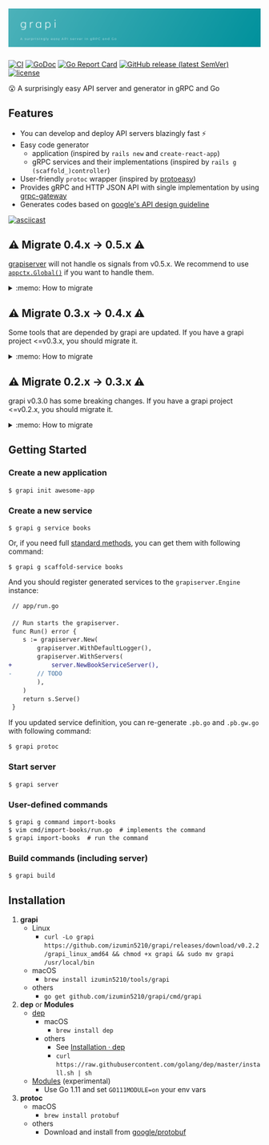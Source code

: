 # ![grapi](./grapi.png)
[![CI](https://github.com/izumin5210/grapi/workflows/CI/badge.svg)](https://github.com/izumin5210/grapi/actions?workflow=CI)
[![GoDoc](https://godoc.org/github.com/izumin5210/grapi/pkg/grapiserver?status.svg)](https://godoc.org/github.com/izumin5210/grapi/pkg/grapiserver)
[![Go Report Card](https://goreportcard.com/badge/github.com/izumin5210/grapi)](https://goreportcard.com/report/github.com/izumin5210/grapi)
[![GitHub release (latest SemVer)](https://img.shields.io/github/v/release/izumin5210/grapi)](http://github.com/izumin5210/grapi/releases/latest)
[![license](https://img.shields.io/github/license/izumin5210/grapi.svg)](./LICENSE)

:open_mouth: A surprisingly easy API server and generator in gRPC and Go

## Features
- You can develop and deploy API servers blazingly fast :zap:
- Easy code generator
	- application  (inspired by `rails new` and `create-react-app`)
	- gRPC services and their implementations (inspired by `rails g (scaffold_)controller`)
- User-friendly `protoc` wrapper (inspired by [protoeasy](https://github.com/peter-edge/protoeasy-go))
- Provides gRPC and HTTP JSON API  with single implementation by using [grpc-gateway](https://github.com/grpc-ecosystem/grpc-gateway)
- Generates codes based on [google's API design guideline](https://cloud.google.com/apis/design/)

[![asciicast](https://asciinema.org/a/176280.png)](https://asciinema.org/a/176280)

## :warning: Migrate 0.4.x -> 0.5.x :warning:
[grapiserver](https://godoc.org/github.com/izumin5210/grapi/pkg/grapiserver) will not handle os signals from v0.5.x.
We recommend to use [`appctx.Global()`](https://godoc.org/github.com/srvc/appctx#Global) if you want to handle them.

<details>
<summary>:memo: How to migrate</summary>

0. Bump grapi version
    - `go get -u github.com/izuimn5210/grapi@v0.5'
1. Update `cmd/server/run.go`
    - ```diff
       	// Application context
      -	ctx := context.Background()
      +	ctx := appctx.Global()
      ```
    - ```diff
      -	return s.ServeContext(ctx)
      +	return s.Serve(ctx)
      ```

</details>


## :warning: Migrate 0.3.x -> 0.4.x :warning:
Some tools that are depended by grapi are updated. If you have a grapi project <=v0.3.x, you should migrate it.

<details>
<summary>:memo: How to migrate</summary>

0. Bump grapi version
    - If you use [dep](https://golang.github.io/dep/), update `Gopkg.toml`
      ```diff
       [[constraint]]
         name = "github.com/izumin5210/grapi"
      -  version = "0.3.0"
      +  version = "0.4.0"
      ```
    - and run `dep ensure`
1. Update [gex](https://github.com/izumin5210/gex) and `tools.go`
    - ```
      go get -u github.com/izumin5210/gex/cmd/gex
      gex --regen
      ```
1. Initialize [Go Modules](https://github.com/golang/go/wiki/Modules)
    - ```
      go mod init
      go mod tidy
      ```
1. Update `grapi.toml`
    - ```diff
      package = "yourcompany.yourappname"
      
      [grapi]
      server_dir = "./app/server"
   
      [protoc]
      protos_dir = "./api/protos"
      out_dir = "./api"
      import_dirs = [
        "./api/protos",
      -  "./vendor/github.com/grpc-ecosystem/grpc-gateway",
      -  "./vendor/github.com/grpc-ecosystem/grpc-gateway/third_party/googleapis",
      +  '{{ module "github.com/grpc-ecosystem/grpc-gateway" }}',
      +  '{{ module "github.com/grpc-ecosystem/grpc-gateway" }}/third_party/googleapis',
      ]
   
        [[protoc.plugins]]
        name = "go"
        args = { plugins = "grpc", paths = "source_relative" }
   
        [[protoc.plugins]]
        name = "grpc-gateway"
        args = { logtostderr = true, paths = "source_relative" }
   
        [[protoc.plugins]]
        name = "swagger"
        args = { logtostderr = true }
      ```
1. Drop dep
    - ```
      rm Gopkg.*
      ```

	
</details>

## :warning: Migrate 0.2.x -> 0.3.x :warning:
grapi v0.3.0 has some breaking changes. If you have a grapi project <=v0.2.x, you should migrate it.

<details>
<summary>:memo: How to migrate</summary>

0. Bump grapi version
    - If you use [dep](https://golang.github.io/dep/), update `Gopkg.toml`
      ```diff
       [[constraint]]
         name = "github.com/izumin5210/grapi"
      -  version = "0.2.2"
      +  version = "0.3.0"
      ```
    - and run `dep ensure`
1. Introduce [gex](https://github.com/izumin5210/gex)
    - ```
      go get github.com/izumin5210/gex/cmd/gex
      ```
1. Add defualt generator plugins:
    - ```
      gex \
        --add github.com/izumin5210/grapi/cmd/grapi \
        --add github.com/izumin5210/grapi/cmd/grapi-gen-command \
        --add github.com/izumin5210/grapi/cmd/grapi-gen-service \
        --add github.com/izumin5210/grapi/cmd/grapi-gen-scaffold-service \
        --add github.com/izumin5210/grapi/cmd/grapi-gen-type
      ```
1. Add protoc plugins via gex
    - ```
      gex \
        --add github.com/golang/protobuf/protoc-gen-go \
        --add github.com/grpc-ecosystem/grpc-gateway/protoc-gen-grpc-gateway \
        --add github.com/grpc-ecosystem/grpc-gateway/protoc-gen-swagger
      ```
    - Remove protoc plugins from `Gopkg.toml`
      ```diff
      -required = [
      -  "github.com/golang/protobuf/protoc-gen-go",
      -  "github.com/grpc-ecosystem/grpc-gateway/protoc-gen-grpc-gateway",
      -  "github.com/grpc-ecosystem/grpc-gateway/protoc-gen-swagger",
      -]
      ```
1. Update `grapi.toml`
    - ```diff
      +package = "yourcompany.yourappname"
      +
       [grapi]
       server_dir = "./app/server"

       [protoc]
       protos_dir = "./api/protos"
       out_dir = "./api"
       import_dirs = [
      +  "./api/protos",
         "./vendor/github.com/grpc-ecosystem/grpc-gateway",
         "./vendor/github.com/grpc-ecosystem/grpc-gateway/third_party/googleapis",
       ]

         [[protoc.plugins]]
      -  path = "./vendor/github.com/golang/protobuf/protoc-gen-go"
         name = "go"
         args = { plugins = "grpc", paths = "source_relative" }

         [[protoc.plugins]]
      -  path = "./vendor/github.com/grpc-ecosystem/grpc-gateway/protoc-gen-grpc-gateway"
         name = "grpc-gateway"
      -  args = { logtostderr = true }
      +  args = { logtostderr = true, paths = "source_relative" }

         [[protoc.plugins]]
      -  path = "./vendor/github.com/grpc-ecosystem/grpc-gateway/protoc-gen-swagger"
         name = "swagger"
         args = { logtostderr = true }
      ```

</details>


## Getting Started

### Create a new application
```
$ grapi init awesome-app
```

### Create a new service
```
$ grapi g service books
```

Or, if you need full [standard methods](https://cloud.google.com/apis/design/standard_methods), you can get them with following command:

```
$ grapi g scaffold-service books
```

And you should register generated services to the `grapiserver.Engine` instance:

```diff
 // app/run.go
 
 // Run starts the grapiserver.
 func Run() error {
 	s := grapiserver.New(
 		grapiserver.WithDefaultLogger(),
 		grapiserver.WithServers(
+			server.NewBookServiceServer(),
-		// TODO
 		),
 	)
 	return s.Serve()
 }
```

If you updated service definition, you can re-generate `.pb.go` and `.pb.gw.go` with following command:

```
$ grapi protoc
```

### Start server

```
$ grapi server
```

### User-defined commands

```
$ grapi g command import-books
$ vim cmd/import-books/run.go  # implements the command
$ grapi import-books  # run the command
```

### Build commands (including server)

```
$ grapi build
```

## Installation

1. **grapi**
    - Linux
        - `curl -Lo grapi https://github.com/izumin5210/grapi/releases/download/v0.2.2/grapi_linux_amd64 && chmod +x grapi && sudo mv grapi /usr/local/bin`
    - macOS
        - `brew install izumin5210/tools/grapi`
    - others
        - `go get github.com/izumin5210/grapi/cmd/grapi`
1. **dep** or **Modules**
    - [dep](https://golang.github.io/dep/)
        - macOS
            - `brew install dep`
        - others
            - See [Installation · dep](https://golang.github.io/dep/docs/installation.html)
            - `curl https://raw.githubusercontent.com/golang/dep/master/install.sh | sh`
    - [Modules](https://github.com/golang/go/wiki/Modules) (experimental)
        - Use Go 1.11 and set `GO111MODULE=on` your env vars
1. **protoc**
    - macOS
        - `brew install protobuf`
    - others
        - Download and install from [google/protobuf](https://github.com/google/protobuf)
